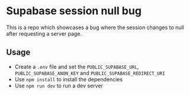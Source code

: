 # Supabase session null bug
This is a repo which showcases a bug where the session changes to null after requesting a server page.

## Usage
- Create a `.env` file and set the `PUBLIC_SUPABASE_URL`, `PUBLIC_SUPABASE_ANON_KEY` and `PUBLIC_SUPABASE_REDIRECT_URI`
- Use `npm install` to install the dependencies
- Use `npm run dev` to run a dev server

